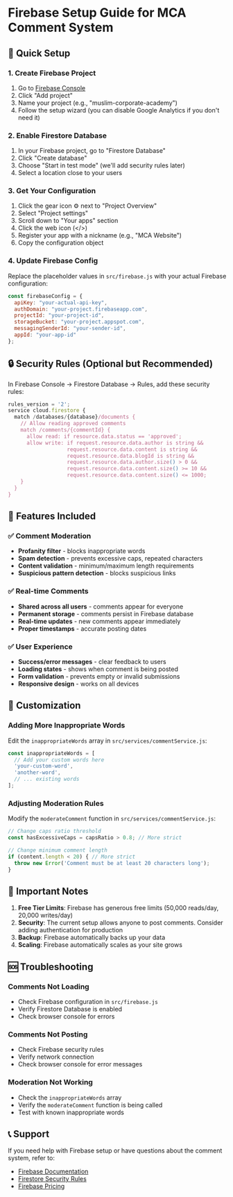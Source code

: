 # Firebase Setup Guide for MCA Comment System

## 🚀 Quick Setup

### 1. Create Firebase Project
1. Go to [Firebase Console](https://console.firebase.google.com/)
2. Click "Add project"
3. Name your project (e.g., "muslim-corporate-academy")
4. Follow the setup wizard (you can disable Google Analytics if you don't need it)

### 2. Enable Firestore Database
1. In your Firebase project, go to "Firestore Database"
2. Click "Create database"
3. Choose "Start in test mode" (we'll add security rules later)
4. Select a location close to your users

### 3. Get Your Configuration
1. Click the gear icon ⚙️ next to "Project Overview"
2. Select "Project settings"
3. Scroll down to "Your apps" section
4. Click the web icon (</>)
5. Register your app with a nickname (e.g., "MCA Website")
6. Copy the configuration object

### 4. Update Firebase Config
Replace the placeholder values in `src/firebase.js` with your actual Firebase configuration:

```javascript
const firebaseConfig = {
  apiKey: "your-actual-api-key",
  authDomain: "your-project.firebaseapp.com",
  projectId: "your-project-id",
  storageBucket: "your-project.appspot.com",
  messagingSenderId: "your-sender-id",
  appId: "your-app-id"
};
```

## 🔒 Security Rules (Optional but Recommended)

In Firebase Console → Firestore Database → Rules, add these security rules:

```javascript
rules_version = '2';
service cloud.firestore {
  match /databases/{database}/documents {
    // Allow reading approved comments
    match /comments/{commentId} {
      allow read: if resource.data.status == 'approved';
      allow write: if request.resource.data.author is string &&
                   request.resource.data.content is string &&
                   request.resource.data.blogId is string &&
                   request.resource.data.author.size() > 0 &&
                   request.resource.data.content.size() >= 10 &&
                   request.resource.data.content.size() <= 1000;
    }
  }
}
```

## 🎯 Features Included

### ✅ Comment Moderation
- **Profanity filter** - blocks inappropriate words
- **Spam detection** - prevents excessive caps, repeated characters
- **Content validation** - minimum/maximum length requirements
- **Suspicious pattern detection** - blocks suspicious links

### ✅ Real-time Comments
- **Shared across all users** - comments appear for everyone
- **Permanent storage** - comments persist in Firebase database
- **Real-time updates** - new comments appear immediately
- **Proper timestamps** - accurate posting dates

### ✅ User Experience
- **Success/error messages** - clear feedback to users
- **Loading states** - shows when comment is being posted
- **Form validation** - prevents empty or invalid submissions
- **Responsive design** - works on all devices

## 🔧 Customization

### Adding More Inappropriate Words
Edit the `inappropriateWords` array in `src/services/commentService.js`:

```javascript
const inappropriateWords = [
  // Add your custom words here
  'your-custom-word',
  'another-word',
  // ... existing words
];
```

### Adjusting Moderation Rules
Modify the `moderateComment` function in `src/services/commentService.js`:

```javascript
// Change caps ratio threshold
const hasExcessiveCaps = capsRatio > 0.8; // More strict

// Change minimum comment length
if (content.length < 20) { // More strict
  throw new Error('Comment must be at least 20 characters long');
}
```

## 🚨 Important Notes

1. **Free Tier Limits**: Firebase has generous free limits (50,000 reads/day, 20,000 writes/day)
2. **Security**: The current setup allows anyone to post comments. Consider adding authentication for production
3. **Backup**: Firebase automatically backs up your data
4. **Scaling**: Firebase automatically scales as your site grows

## 🆘 Troubleshooting

### Comments Not Loading
- Check Firebase configuration in `src/firebase.js`
- Verify Firestore Database is enabled
- Check browser console for errors

### Comments Not Posting
- Check Firebase security rules
- Verify network connection
- Check browser console for error messages

### Moderation Not Working
- Check the `inappropriateWords` array
- Verify the `moderateComment` function is being called
- Test with known inappropriate words

## 📞 Support

If you need help with Firebase setup or have questions about the comment system, refer to:
- [Firebase Documentation](https://firebase.google.com/docs)
- [Firestore Security Rules](https://firebase.google.com/docs/firestore/security/get-started)
- [Firebase Pricing](https://firebase.google.com/pricing) 